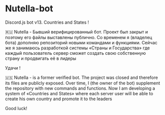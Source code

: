 # Nutella-bot
Discord.js bot v13. Countries and States !

🇷🇺 Nutella - Бывший верифицированный бот. Проект был закрыт и поэтому его файлы выставлены публично. Со временем я (владелец бота) дополняю репозиторий новыми командами и функциями. 
Сейчас же я занимаюсь разработкой системы «Страны и Государства» где каждый пользователь сервер сможет создать свою собственную страну и продвигать её в лидеры

Удачи !

🇺🇸 Nutella - is a former verified bot. The project was closed and therefore its files are publicly exposed. Over time, I (the owner of the bot) supplement the repository with new commands and functions.
Now I am developing a system of «Countries and States» where each server user will be able to create his own country and promote it to the leaders

Good luck!

